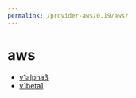 ```yaml
---
permalink: /provider-aws/0.19/aws/
---
```


# aws



* [v1alpha3](v1alpha3/index.md)
* [v1beta1](v1beta1/index.md)